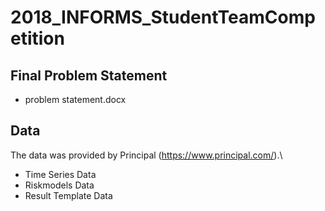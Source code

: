 
# 2018_INFORMS_StudentTeamCompetition

## Final Problem Statement 
- problem statement.docx

## Data
The data was provided by Principal (https://www.principal.com/).\
- Time Series Data 
- Riskmodels Data
- Result Template Data

